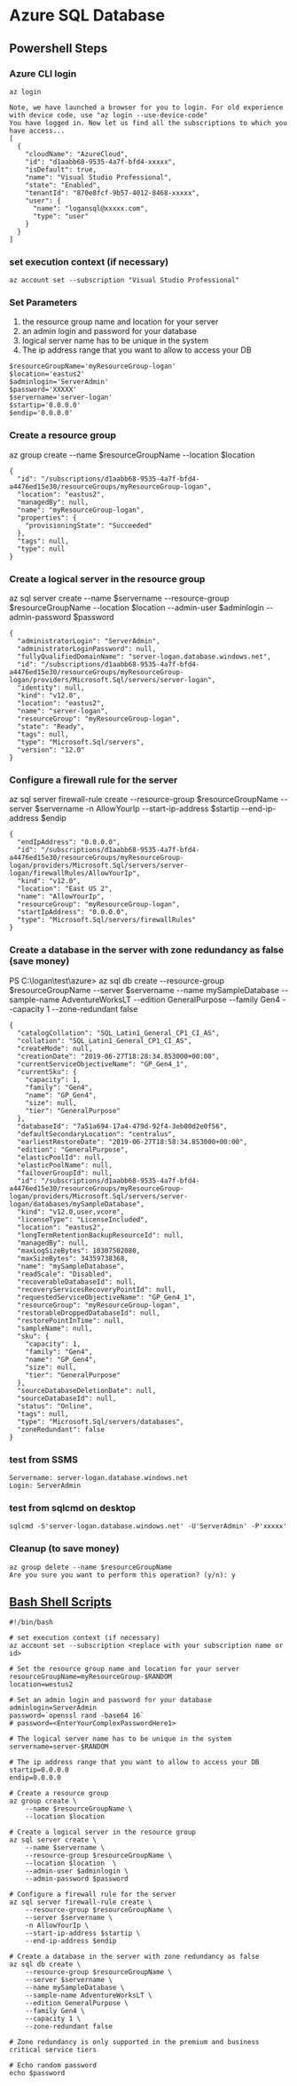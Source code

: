 # Azure SQL Database
## Powershell Steps
### Azure CLI login
```
az login
```
```
Note, we have launched a browser for you to login. For old experience with device code, use "az login --use-device-code"
You have logged in. Now let us find all the subscriptions to which you have access...
[
  {
    "cloudName": "AzureCloud",
    "id": "d1aabb68-9535-4a7f-bfd4-xxxxx",
    "isDefault": true,
    "name": "Visual Studio Professional",
    "state": "Enabled",
    "tenantId": "870e8fcf-9b57-4012-8468-xxxxx",
    "user": {
      "name": "logansql@xxxxx.com",
      "type": "user"
    }
  }
]
```
### set execution context (if necessary)
```
az account set --subscription "Visual Studio Professional"
```
### Set Parameters 
1. the resource group name and location for your server
2. an admin login and password for your database
3. logical server name has to be unique in the system
4. The ip address range that you want to allow to access your DB
```
$resourceGroupName='myResourceGroup-logan'
$location='eastus2'
$adminlogin='ServerAdmin'
$password='XXXXX'
$servername='server-logan'
$startip='0.0.0.0'
$endip='0.0.0.0'
```
### Create a resource group
az group create --name $resourceGroupName --location $location
```
{
  "id": "/subscriptions/d1aabb68-9535-4a7f-bfd4-a4476ed15e30/resourceGroups/myResourceGroup-logan",
  "location": "eastus2",
  "managedBy": null,
  "name": "myResourceGroup-logan",
  "properties": {
    "provisioningState": "Succeeded"
  },
  "tags": null,
  "type": null
}
```
### Create a logical server in the resource group
az sql server create  --name $servername  --resource-group $resourceGroupName --location $location  --admin-user $adminlogin --admin-password $password
```
{
  "administratorLogin": "ServerAdmin",
  "administratorLoginPassword": null,
  "fullyQualifiedDomainName": "server-logan.database.windows.net",
  "id": "/subscriptions/d1aabb68-9535-4a7f-bfd4-a4476ed15e30/resourceGroups/myResourceGroup-logan/providers/Microsoft.Sql/servers/server-logan",
  "identity": null,
  "kind": "v12.0",
  "location": "eastus2",
  "name": "server-logan",
  "resourceGroup": "myResourceGroup-logan",
  "state": "Ready",
  "tags": null,
  "type": "Microsoft.Sql/servers",
  "version": "12.0"
}
```
### Configure a firewall rule for the server
az sql server firewall-rule create --resource-group $resourceGroupName --server $servername -n AllowYourIp --start-ip-address $startip --end-ip-address $endip
```
{
  "endIpAddress": "0.0.0.0",
  "id": "/subscriptions/d1aabb68-9535-4a7f-bfd4-a4476ed15e30/resourceGroups/myResourceGroup-logan/providers/Microsoft.Sql/servers/server-logan/firewallRules/AllowYourIp",
  "kind": "v12.0",
  "location": "East US 2",
  "name": "AllowYourIp",
  "resourceGroup": "myResourceGroup-logan",
  "startIpAddress": "0.0.0.0",
  "type": "Microsoft.Sql/servers/firewallRules"
}
```
### Create a database in the server with zone redundancy as false (save money)
PS C:\logan\test\azure> az sql db create  --resource-group $resourceGroupName --server $servername --name mySampleDatabase --sample-name AdventureWorksLT --edition GeneralPurpose  --family Gen4  --capacity 1  --zone-redundant false
```
{
  "catalogCollation": "SQL_Latin1_General_CP1_CI_AS",
  "collation": "SQL_Latin1_General_CP1_CI_AS",
  "createMode": null,
  "creationDate": "2019-06-27T18:28:34.853000+00:00",
  "currentServiceObjectiveName": "GP_Gen4_1",
  "currentSku": {
    "capacity": 1,
    "family": "Gen4",
    "name": "GP_Gen4",
    "size": null,
    "tier": "GeneralPurpose"
  },
  "databaseId": "7a51a694-17a4-479d-92f4-3eb00d2e0f56",
  "defaultSecondaryLocation": "centralus",
  "earliestRestoreDate": "2019-06-27T18:58:34.853000+00:00",
  "edition": "GeneralPurpose",
  "elasticPoolId": null,
  "elasticPoolName": null,
  "failoverGroupId": null,
  "id": "/subscriptions/d1aabb68-9535-4a7f-bfd4-a4476ed15e30/resourceGroups/myResourceGroup-logan/providers/Microsoft.Sql/servers/server-logan/databases/mySampleDatabase",
  "kind": "v12.0,user,vcore",
  "licenseType": "LicenseIncluded",
  "location": "eastus2",
  "longTermRetentionBackupResourceId": null,
  "managedBy": null,
  "maxLogSizeBytes": 10307502080,
  "maxSizeBytes": 34359738368,
  "name": "mySampleDatabase",
  "readScale": "Disabled",
  "recoverableDatabaseId": null,
  "recoveryServicesRecoveryPointId": null,
  "requestedServiceObjectiveName": "GP_Gen4_1",
  "resourceGroup": "myResourceGroup-logan",
  "restorableDroppedDatabaseId": null,
  "restorePointInTime": null,
  "sampleName": null,
  "sku": {
    "capacity": 1,
    "family": "Gen4",
    "name": "GP_Gen4",
    "size": null,
    "tier": "GeneralPurpose"
  },
  "sourceDatabaseDeletionDate": null,
  "sourceDatabaseId": null,
  "status": "Online",
  "tags": null,
  "type": "Microsoft.Sql/servers/databases",
  "zoneRedundant": false
}
```
### test from SSMS 
```
Servername: server-logan.database.windows.net
Login: ServerAdmin
```
### test from sqlcmd on desktop
```
sqlcmd -S'server-logan.database.windows.net' -U'ServerAdmin' -P'xxxxx'
```

### Cleanup (to save money)
```
az group delete --name $resourceGroupName
Are you sure you want to perform this operation? (y/n): y
```

## [Bash Shell Scripts](https://docs.microsoft.com/en-us/azure/sql-database/scripts/sql-database-create-and-configure-database-cli?toc=%2fcli%2fazure%2ftoc.json)
```
#!/bin/bash

# set execution context (if necessary)
az account set --subscription <replace with your subscription name or id>

# Set the resource group name and location for your server
resourceGroupName=myResourceGroup-$RANDOM
location=westus2

# Set an admin login and password for your database
adminlogin=ServerAdmin
password=`openssl rand -base64 16`
# password=<EnterYourComplexPasswordHere1>

# The logical server name has to be unique in the system
servername=server-$RANDOM

# The ip address range that you want to allow to access your DB
startip=0.0.0.0
endip=0.0.0.0

# Create a resource group
az group create \
    --name $resourceGroupName \
    --location $location

# Create a logical server in the resource group
az sql server create \
    --name $servername \
    --resource-group $resourceGroupName \
    --location $location  \
    --admin-user $adminlogin \
    --admin-password $password

# Configure a firewall rule for the server
az sql server firewall-rule create \
    --resource-group $resourceGroupName \
    --server $servername \
    -n AllowYourIp \
    --start-ip-address $startip \
    --end-ip-address $endip

# Create a database in the server with zone redundancy as false
az sql db create \
    --resource-group $resourceGroupName \
    --server $servername \
    --name mySampleDatabase \
    --sample-name AdventureWorksLT \
    --edition GeneralPurpose \
    --family Gen4 \
    --capacity 1 \
    --zone-redundant false

# Zone redundancy is only supported in the premium and business critical service tiers

# Echo random password
echo $password
```